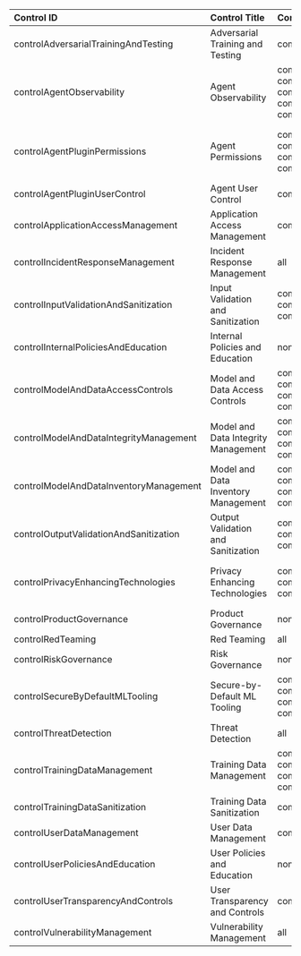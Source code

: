 | Control ID                             | Control Title                       | Component IDs                                                                                                                                                            | Component Titles                                                                                                   |
|:---------------------------------------|:------------------------------------|:-------------------------------------------------------------------------------------------------------------------------------------------------------------------------|:-------------------------------------------------------------------------------------------------------------------|
| controlAdversarialTrainingAndTesting   | Adversarial Training and Testing    | componentTheModel                                                                                                                                                        | The Model                                                                                                          |
| controlAgentObservability              | Agent Observability                 | componentOrchestrationInputHandling<br> componentOrchestrationOutputHandling<br> componentAgentInputHandling<br> componentAgentOutputHandling<br> componentReasoningCore | Input Handling<br> Output Handling<br> Input Handling<br> Output Handling<br> Agent Reasoning Core                 |
| controlAgentPluginPermissions          | Agent Permissions                   | componentReasoningCore<br> componentTools<br> componentRAGContent<br> componentMemory                                                                                    | Agent Reasoning Core<br> External Tools and Services<br> Retrieval Augmented Generation & Content<br> Model Memory |
| controlAgentPluginUserControl          | Agent User Control                  | componentReasoningCore                                                                                                                                                   | Agent Reasoning Core                                                                                               |
| controlApplicationAccessManagement     | Application Access Management       | componentApplication                                                                                                                                                     | Application                                                                                                        |
| controlIncidentResponseManagement      | Incident Response Management        | all                                                                                                                                                                      | All Components                                                                                                     |
| controlInputValidationAndSanitization  | Input Validation and Sanitization   | componentInputHandling<br> componentAgentInputHandling<br> componentOrchestrationInputHandling                                                                           | Unknown (componentInputHandling)<br> Input Handling<br> Input Handling                                             |
| controlInternalPoliciesAndEducation    | Internal Policies and Education     | none                                                                                                                                                                     |                                                                                                                    |
| controlModelAndDataAccessControls      | Model and Data Access Controls      | componentModelServing<br> componentModelEvaluation<br> componentModelTrainingTuning<br> componentModelStorage                                                            | Model Serving Infrastructure<br> Model Evaluation<br> Training and Tuning<br> Model Storage                        |
| controlModelAndDataIntegrityManagement | Model and Data Integrity Management | componentModelServing<br> componentModelEvaluation<br> componentModelTrainingTuning<br> componentModelStorage                                                            | Model Serving Infrastructure<br> Model Evaluation<br> Training and Tuning<br> Model Storage                        |
| controlModelAndDataInventoryManagement | Model and Data Inventory Management | componentModelServing<br> componentModelEvaluation<br> componentModelTrainingTuning<br> componentModelStorage                                                            | Model Serving Infrastructure<br> Model Evaluation<br> Training and Tuning<br> Model Storage                        |
| controlOutputValidationAndSanitization | Output Validation and Sanitization  | componentOutputHandling<br> componentAgentOutputHandling<br> componentOrchestrationOutputHandling                                                                        | Unknown (componentOutputHandling)<br> Output Handling<br> Output Handling                                          |
| controlPrivacyEnhancingTechnologies    | Privacy Enhancing Technologies      | componentOutputHandling<br> componentModelTrainingTuning<br> componentModelEvaluation                                                                                    | Unknown (componentOutputHandling)<br> Training and Tuning<br> Model Evaluation                                     |
| controlProductGovernance               | Product Governance                  | none                                                                                                                                                                     |                                                                                                                    |
| controlRedTeaming                      | Red Teaming                         | all                                                                                                                                                                      | All Components                                                                                                     |
| controlRiskGovernance                  | Risk Governance                     | none                                                                                                                                                                     |                                                                                                                    |
| controlSecureByDefaultMLTooling        | Secure-by-Default ML Tooling        | componentModelServing<br> componentModelTrainingTuning<br> componentModelEvaluation<br> componentModelStorage                                                            | Model Serving Infrastructure<br> Training and Tuning<br> Model Evaluation<br> Model Storage                        |
| controlThreatDetection                 | Threat Detection                    | all                                                                                                                                                                      | All Components                                                                                                     |
| controlTrainingDataManagement          | Training Data Management            | componentDataSources<br> componentTrainingData<br> componentModelTrainingTuning<br> componentModelEvaluation                                                             | Data Sources<br> Training Data<br> Training and Tuning<br> Model Evaluation                                        |
| controlTrainingDataSanitization        | Training Data Sanitization          | componentDataFilteringAndProcessing                                                                                                                                      | Data Filtering and Processing                                                                                      |
| controlUserDataManagement              | User Data Management                | componentDataStorage                                                                                                                                                     | Data Storage Infrastructure                                                                                        |
| controlUserPoliciesAndEducation        | User Policies and Education         | none                                                                                                                                                                     |                                                                                                                    |
| controlUserTransparencyAndControls     | User Transparency and Controls      | componentApplication                                                                                                                                                     | Application                                                                                                        |
| controlVulnerabilityManagement         | Vulnerability Management            | all                                                                                                                                                                      | All Components                                                                                                     |